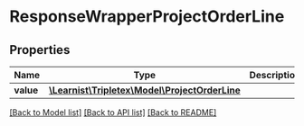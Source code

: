 # ResponseWrapperProjectOrderLine

## Properties
Name | Type | Description | Notes
------------ | ------------- | ------------- | -------------
**value** | [**\Learnist\Tripletex\Model\ProjectOrderLine**](ProjectOrderLine.md) |  | [optional] 

[[Back to Model list]](../../README.md#documentation-for-models) [[Back to API list]](../../README.md#documentation-for-api-endpoints) [[Back to README]](../../README.md)

